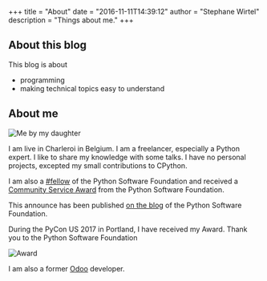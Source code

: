 +++
title = "About"
date = "2016-11-11T14:39:12"
author = "Stephane Wirtel"
description = "Things about me."
+++

## About this blog

This blog is about

* programming
* making technical topics easy to understand

## About me

![Me by my daughter](/me-draw.png)

I am live in Charleroi in Belgium. I am a freelancer, especially a Python
expert. I like to share my knowledge with some talks. I have no personal
projects, excepted my small contributions to CPython.

I am also a [#fellow](https://www.python.org/psf/members/) of the Python
Software Foundation and received a [Community Service
Award](https://www.python.org/community/awards/psf-awards/#june-2016) from the
Python Software Foundation.

This announce has been published [on the
blog](http://pyfound.blogspot.be/2016/08/in-beginning-there-was-one-python-group.html)
of the Python Software Foundation.

During the PyCon US 2017 in Portland, I have received my Award.  Thank you to
the Python Software Foundation

![Award](https://pbs.twimg.com/media/DAXg5FuUIAAohWd.jpg)

I am also a former [Odoo](https://www.odoo.com) developer.
